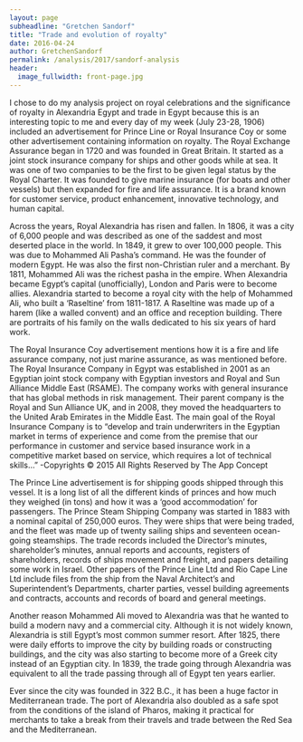 ```yaml
---
layout: page
subheadline: "Gretchen Sandorf"
title: "Trade and evolution of royalty"
date: 2016-04-24
author: GretchenSandorf
permalink: /analysis/2017/sandorf-analysis
header:
  image_fullwidth: front-page.jpg
---
```

I chose to do my analysis project on royal celebrations and the significance of royalty in Alexandria Egypt and trade in Egypt because this is an interesting topic to me and every day of my week (July 23-28, 1906) included an advertisement for Prince Line or Royal Insurance Coy or some other advertisement containing information on royalty. The Royal Exchange Assurance began in 1720 and was founded in Great Britain. It started as a joint stock insurance company for ships and other goods while at sea. It was one of two companies to be the first to be given legal status by the Royal Charter. It was founded to give marine insurance (for boats and other vessels) but then expanded for fire and life assurance. It is a brand known for customer service, product enhancement, innovative technology, and human capital.

Across the years, Royal Alexandria has risen and fallen. In 1806, it was a city of 6,000 people and was described as one of the saddest and most deserted place in the world. In 1849, it grew to over 100,000 people. This was due to Mohammed Ali Pasha’s command. He was the founder of modern Egypt. He was also the first non-Christian ruler and a merchant. By 1811, Mohammed Ali was the richest pasha in the empire. When Alexandria became Egypt’s capital (unofficially), London and Paris were to become allies. Alexandria started to become a royal city with the help of Mohammed Ali, who built a ‘Raseltine’ from 1811-1817. A Raseltine was made up of a harem (like a walled convent) and an office and reception building. There are portraits of his family on the walls dedicated to his six years of hard work.

The Royal Insurance Coy advertisement mentions how it is a fire and life assurance company, not just marine assurance, as was mentioned before. The Royal Insurance Company in Egypt was established in 2001 as an Egyptian joint stock company with Egyptian investors and Royal and Sun Alliance Middle East (RSAME). The company works with general insurance that has global methods in risk management. Their parent company is the Royal and Sun Alliance UK, and in 2008, they moved the headquarters to the United Arab Emirates in the Middle East. The main goal of the Royal Insurance Company is to “develop and train underwriters in the Egyptian market in terms of experience and come from the premise that our performance in customer and service based insurance work in a competitive market based on service, which requires a lot of technical skills…”
-Copyrights © 2015 All Rights Reserved by The App Concept

The Prince Line advertisement is for shipping goods shipped through this vessel. It is a long list of all the different kinds of princes and how much they weighed (in tons) and how it was a ‘good accommodation’ for passengers.  The Prince Steam Shipping Company was started in 1883 with a nominal capital of 250,000 euros. They were ships that were being traded, and the fleet was made up of twenty sailing ships and seventeen ocean-going steamships. The trade records included the Director’s minutes, shareholder’s minutes, annual reports and accounts, registers of shareholders, records of ships movement and freight, and papers detailing some work in Israel. Other papers of the Prince Line Ltd and Rio Cape Line Ltd include files from the ship from the Naval Architect’s and Superintendent’s Departments, charter parties, vessel building agreements and contracts, accounts and records of board and general meetings.

Another reason Mohammed Ali moved to Alexandria was that he wanted to build a modern navy and a commercial city. Although it is not widely known, Alexandria is still Egypt’s most common summer resort. After 1825, there were daily efforts to improve the city by building roads or constructing buildings, and the city was also starting to become more of a Greek city instead of an Egyptian city. In 1839, the trade going through Alexandria was equivalent to all the trade passing through all of Egypt ten years earlier.

Ever since the city was founded in 322 B.C., it has been a huge factor in Mediterranean trade. The port of Alexandria also doubled as a safe spot from the conditions of the island of Pharos, making it practical for merchants to take a break from their travels and trade between the Red Sea and the Mediterranean.
